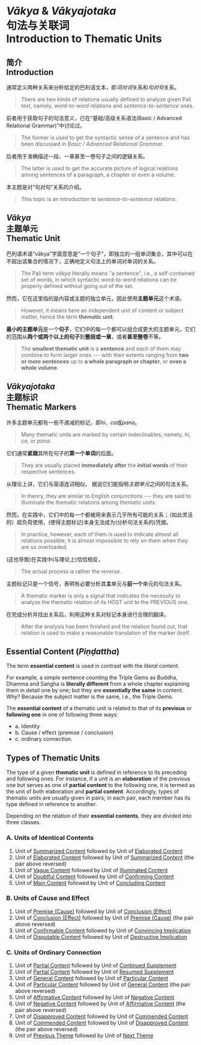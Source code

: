 # *Vākya* & *Vākyajotaka*<br>**句法与关联词**<br>**Introduction to Thematic Units**
## **简介**<br>**Introduction**
通常定义两种关系来分析给定的巴利语文本，即*词对词*关系和*句对句*关系。
>There are two kinds of relations usually defined to analyze given Pali text, namely, *word-to-word* relations and *sentence-to-sentence* ones.

前者用于获取句子的句法意义，已在“基础/高级关系语法(Basic / Advanced Relational Grammar)”中讨论过。
>The former is used to get the syntactic sense of a sentence and has been discussed in *Basic / Advanced Relational Grammar*.

后者用于准确描述一段、一章甚至一卷句子之间的逻辑关系。
>The latter is used to get the accurate picture of logical relations among sentences of a paragraph, a chapter or even a volume.

本主题是对“句对句”关系的介绍。
>This topic is an introduction to *sentence-to-sentence* relations.

## *Vākya*<br>**主题单元**<br>**Thematic Unit**
巴利语术语“vākya”字面意思是“一个句子”，即独立的一组单词集合，其中可以在不超出该集合的情况下，正确地定义句法上的单词对单词的关系。
>The Pali term *vākya* literally means "a sentence", i.e., a self-contained set of words, in which syntactic word-to-word relations can be properly defined without going out of the set.

然而，它在这里指的是内容或主题的独立单元，因此使用**主题单元**这个术语。
>However, it means here an independent unit of content or subject matter, hence the term **thematic unit**.

**最小的主题单元**是一个**句子**，它们中的每一个都可以组合成更大的主题单元，它们的范围从**两个或两个以上的句子**到**整段或一章**，或者**甚至整卷**不等。
>The **smallest thematic unit** is a **sentence** and each of them may combine to form larger ones --- with their extents ranging from **two or more sentences** up to **a whole paragraph or chapter**, or **even a whole volume**.

## *Vākyajotaka*<br>**主题标识**<br>**Thematic Markers**

许多主题单元都有一些不递减的标记，即*hi*、*ca*或*pana*。
>Many thematic units are marked by certain indeclinables, namely, *hi, ca,* or *pana*.

它们通常**紧跟**其所在句子的**第一个单词**的后面。
>They are usually placed **immediately after** the **initial words** of their respective sentences.

从理论上讲，它们与英语连词相似， 据说它们能指明*主题单元*之间的句法关系。
>In theory, they are similar to English conjunctions --- they are said to illuminate the thematic relations among *thematic units*.

然而，在实践中，它们中的每一个都被用来表示几乎所有可能的关系；（如此灵活的）超负荷使用，(使得主题标记)本身无法成为(分析句法关系的)凭据。
>In practice, however, each of them is used to indicate almost all relations possible; it is almost impossible to rely on them when they are so overloaded.

(这也导致)在实践中(与理论上)恰恰相反，
>The actual process is rather the reverse.

主题标记只是一个信号，表明有必要分析其**主**单元与**前一个**单元的句法关系。
>A thematic marker is only a signal that indicates the necessity to analyze the thematic relation of its HOST unit to the PREVIOUS one.

在完成分析并找出关系后，利用这种关系对标记本身进行合理的翻译。
>After the analysis has been finished and the relation found out, that relation is used to make a reasonable translation of the marker itself.

  
## **Essential Content** (*Piṇḍattha*)
The term **essential content** is used in contrast with the *literal* content.

For example, a simple sentence counting the Triple Gems as Buddha, Dhamma and Saṅgha is **literally different** from a whole chapter explaining them in detail one by one; but they are **essentially the same** in content. Why? Because the subject matter is the same, i.e., the Triple Gems.

The **essential content** of a thematic unit is related to that of its **previous** or **following one** in one of following three ways:
- a. Identity
- b. Cause / effect (premise / conclusion)
- c. ordinary connection.

## **Types of Thematic Units**
The type of a given **thematic unit** is defined in reference to its preceding and following ones. For instance, if a unit is an **elaboration** of the previous one but serves as one of **partial content** to the following one, it is termed as the unit of both elaboration and **partial content**. Accordingly, types of thematic units are usually given in pairs; in each pair, each member has its type defined in reference to another.

Depending on the relation of their **essential contents**, they are divided into three classes.

### A. Units of Identical Contents

  1. Unit of [Summarized Content](# "saṅkhepa vākya") followed by Unit of [Elaborated Content](# "vitthāra vākya")
  2. Unit of [Elaborated Content](# "vitthāra vākya") followed by Unit of [Summarized Content](# "saṅkhepa vākya") (the pair above reversed)
  3. Unit of [Vague Content](# "apākaṭa vākya") followed by Unit of [Illuminated Content](# "tappākaṭīkaraṇa vākya")
  4. Unit of [Doubtful Content](# "daḷhiya vākya待定") followed by Unit of [Confirming Content](# "daḷhīkaraṇa vākya确定")
  5. Unit of [Main Content](# "nigamanīya vākya") followed by Unit of [Concluding Content](# "nigamana vākya")
### B. Units of Cause and Effect
 
  1. Unit of [Premise (Cause)](# "kāraṇa vākya") followed by Unit of [Conclusion (Effect)](# "phala vākya")
  2. Unit of [Conclusion (Effect)](# "phala vākya") followed by Unit of [Premise (Cause)](# "kāraṇa vākya") (the pair above reversed)
  3. Unit of [Confirmable Content](# "yutti vākya") followed by Unit of [Convincing Implication](# "laddhaguṇa vākya")
  4. Unit of [Disputable Content](# "ayutti vākya") followed by Unit of [Destructive Implication](# "laddhadosa vākya")
### C. Units of Ordinary Connection

  1.   Unit of [Partial Content](# "āraddha vākya") followed by Unit of [Continued Supplement](# "upanyāsa vākya")
  2.   Unit of [Partial Content](# "āraddha vākya") followed by Unit of [Resumed Supplement](# "vākyārambha vākya")
  3.   Unit of [General Content](# "sāmañña vākya") followed by Unit of [Particular Content](# "visesa vākya")
  4.   Unit of [Particular Content](# "visesa vākya") followed by Unit of [General Content](# "sāmañña vākya") (the pair above reversed)
  5.  Unit of [Affirmative Content](# "anvaya vākya") followed by Unit of [Negative Content](# "byatireka vākya")
  6.  Unit of [Negative Content](# "byatireka vākya") followed by Unit of [Affirmative Content](# "anvaya vākya") (the pair above reversed)
  7.  Unit of [Disapproved Content](# "garahā vākya") followed by Unit of [Commended Content](# "sambhāvanā vākya")
  8.  Unit of [Commended Content](# "sambhāvanā vākya") followed by Unit of [Disapproved Content](# "garahā vākya") (the pair above reversed)
  9.  Unit of [Previous Theme](# "pakkha vākya") followed by Unit of [Next Theme](# "pakkhantara vākya")


